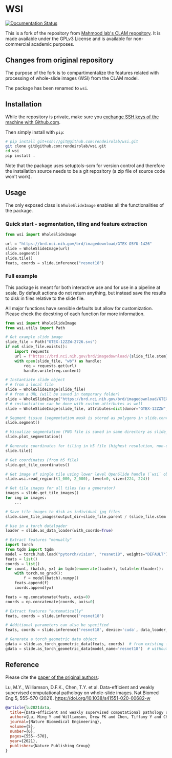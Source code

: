 WSI
====

[![Documentation Status](https://readthedocs.org/projects/wsi/badge/?version=latest&style=flat-square)](https://wsi.readthedocs.io/en/latest)


This is a fork of the repository from [Mahmood lab's CLAM repository](https://github.com/mahmoodlab/CLAM).
It is made available under the GPLv3 License and is available for non-commercial academic purposes.


## Changes from original repository

The purpose of the fork is to compartimentalize the features related with processing of whole-slide images (WSI) from the CLAM model.

The package has been renamed to `wsi`.


## Installation

While the repository is private, make sure you [exchange SSH keys of the machine with Github.com](https://docs.github.com/en/authentication/connecting-to-github-with-ssh/adding-a-new-ssh-key-to-your-github-account).

Then simply install with `pip`:
```bash
# pip install git+ssh://git@github.com:rendeirolab/wsi.git
git clone git@github.com:rendeirolab/wsi.git
cd wsi
pip install .
```

Note that the package uses setuptols-scm for version control and therefore the installation source needs to be a git repository (a zip file of source code won't work).

## Usage

The only exposed class is `WholeSlideImage` enables all the functionalities of the package.

### Quick start - segmentation, tiling and feature extraction
```python
from wsi import WholeSlideImage    

url = "https://brd.nci.nih.gov/brd/imagedownload/GTEX-O5YU-1426"
slide = WholeSlideImage(url)
slide.segment()
slide.tile()
feats, coords = slide.inference("resnet18")
```

### Full example

This package is meant for both interactive use and for use in a pipeline at scale.
By default actions do not return anything, but instead save the results to disk in files relative to the slide file.

All major functions have sensible defaults but allow for customization.
Please check the docstring of each function for more information.

```python
from wsi import WholeSlideImage
from wsi.utils import Path

# Get example slide image
slide_file = Path("GTEX-12ZZW-2726.svs")
if not slide_file.exists():
    import requests
    url = f"https://brd.nci.nih.gov/brd/imagedownload/{slide_file.stem}"
    with open(slide_file, "wb") as handle:
        req = requests.get(url)
        handle.write(req.content)

# Instantiate slide object
# # from a local file
slide = WholeSlideImage(slide_file)
# # from a URL (will be saved in temporary folder)
slide = WholeSlideImage("https://brd.nci.nih.gov/brd/imagedownload/GTEX-O5YU-1426")
# # instantiation can be done with custom attributes as well
slide = WholeSlideImage(slide_file, attributes=dict(donor="GTEX-12ZZW", tissue='Ileum', sex='Male'))

# Segment tissue (segmentation mask is stored as polygons in slide.contours_tissue)
slide.segment()

# Visualize segmentation (PNG file is saved in same directory as slide_file)
slide.plot_segmentation()

# Generate coordinates for tiling in h5 file (highest resolution, non-overlapping tiles)
slide.tile()

# Get coordinates (from h5 file)
slide.get_tile_coordinates()

# Get image of single tile using lower level OpenSlide handle (`wsi` object)
slide.wsi.read_region((1_000, 2_000), level=0, size=(224, 224))

# Get tile images for all tiles (as a generator)
images = slide.get_tile_images()
for img in images:
    ...

# Save tile images to disk as individual jpg files
slide.save_tile_images(output_dir=slide_file.parent / (slide_file.stem + "_tiles"))

# Use in a torch dataloader
loader = slide.as_data_loader(with_coords=True)

# Extract features "manually"
import torch
from tqdm import tqdm
model = torch.hub.load("pytorch/vision", "resnet18", weights="DEFAULT")
feats = list()
coords = list()
for count, (batch, yx) in tqdm(enumerate(loader), total=len(loader)):
    with torch.no_grad(): 
        f = model(batch).numpy()
    feats.append(f)
    coords.append(yx)

feats = np.concatenate(feats, axis=0)
coords = np.concatenate(coords, axis=0)

# Extract features "automatically"
feats, coords = slide.inference('resnet18')

# Additional parameters can also be specified
feats, coords = slide.inference('resnet18', device='cuda', data_loader_kws=dict(batch_size=512))

# Generate a torch_geometric data object
gdata = slide.as_torch_geometric_data(feats, coords)  # from existing features and coordinates
gdata = slide.as_torch_geometric_data(model_name='resnet18')  # without
```

## Reference
Please cite the [paper of the original authors](https://www.nature.com/articles/s41551-020-00682-w):

Lu, M.Y., Williamson, D.F.K., Chen, T.Y. et al. Data-efficient and weakly supervised computational pathology on whole-slide images. Nat Biomed Eng 5, 555–570 (2021). https://doi.org/10.1038/s41551-020-00682-w

```bibtex
@article{lu2021data,
  title={Data-efficient and weakly supervised computational pathology on whole-slide images},
  author={Lu, Ming Y and Williamson, Drew FK and Chen, Tiffany Y and Chen, Richard J and Barbieri, Matteo and Mahmood, Faisal},
  journal={Nature Biomedical Engineering},
  volume={5},
  number={6},
  pages={555--570},
  year={2021},
  publisher={Nature Publishing Group}
}
```
<!-- For the current code, please cite also the following paper: -->
